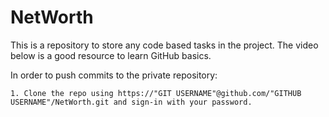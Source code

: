 # NetWorth
This is a repository to store any code based tasks in the project. The video below is a good resource to learn GitHub basics. 

In order to push commits to the private repository:

    1. Clone the repo using https://"GIT USERNAME"@github.com/"GITHUB USERNAME"/NetWorth.git and sign-in with your password.
    




